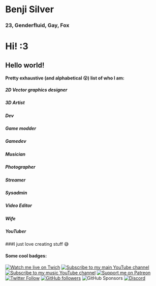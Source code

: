 # Benji Silver

### 23, Genderfluid, Gay, Fox

# Hi! :3

## Hello world!

#### Pretty exhaustive (and alphabetical 😮) list of who I am:

##### 2D Vector graphics designer
##### 3D Artist
##### Dev
##### Game modder
##### Gamedev
##### Musician
##### Photographer
##### Streamer
##### Sysadmin
##### Video Editor
##### Wife
##### YouTuber

###I just love creating stuff 😅

#### Some cool badges:

 [![Watch me live on Twich](https://img.shields.io/twitch/status/benjithatfoxguy?style=social)](https://twitch.tv/benjithatfoxguy) [![Subscribe to my main YouTube channel](https://img.shields.io/youtube/channel/subscribers/UCkh2LBdoBAIcRM17te7sN_w?label=Main%20Channel%20%7C%20Subscribers&style=social)](https://youtube.com/c/benjithatfoxguy?sub_confirmation=1) [![Subscribe to my music YouTube channel](https://img.shields.io/youtube/channel/subscribers/UC60KFh04_GnF_t1aBlDgrVQ?label=Music%20Channel%20%7C%20Subscribers&style=social)](https://www.youtube.com/channel/UC60KFh04_GnF_t1aBlDgrVQ?sub_confirmation=1) [![Support me on Patreon](https://img.shields.io/endpoint.svg?url=https%3A%2F%2Fshieldsio-patreon.vercel.app%2Fapi%3Fusername%3DBenjiThatFoxGuy%26type%3Dpatrons&style=social)](https://patreon.com/BenjiThatFoxGuy) [![Twitter Follow](https://img.shields.io/twitter/follow/benjithebluefox?label=Followers&style=social)](https://twitter.com/benjithebluefox) [![GitHub followers](https://img.shields.io/github/followers/ddomino007?style=social)](https://github.com/ddomino007) ![GitHub Sponsors](https://img.shields.io/github/sponsors/ddomino007?logo=github&style=social) [![Discord](https://img.shields.io/discord/959465914024218705?label=Community&logo=discord&style=social)](https://link.benjifox.gay/discord)
